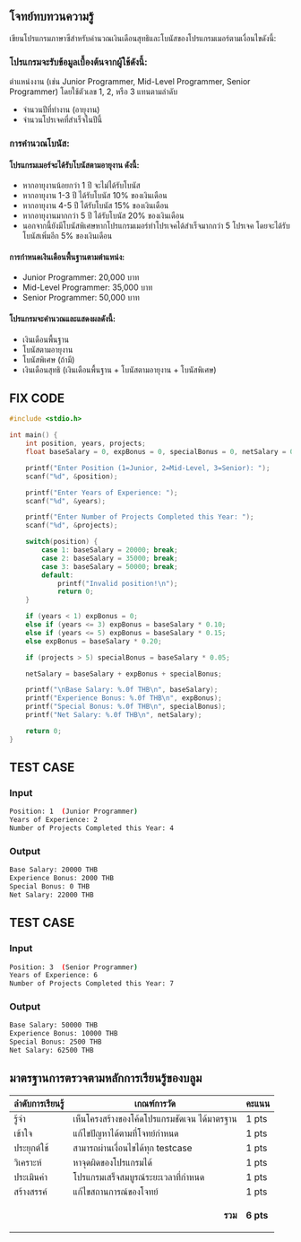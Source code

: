 ## โจทย์ทบทวนความรู้
เขียนโปรแกรมภาษาซีสำหรับคำนวณเงินเดือนสุทธิและโบนัสของโปรแกรมเมอร์ตามเงื่อนไขดังนี้:

### โปรแกรมจะรับข้อมูลเบื้องต้นจากผู้ใช้ดังนี้:
ตำแหน่งงาน (เช่น Junior Programmer, Mid-Level Programmer, Senior Programmer) โดยใช้ตัวเลข 1, 2, หรือ 3 แทนตามลำดับ
- จำนวนปีที่ทำงาน (อายุงาน)
- จำนวนโปรเจคที่สำเร็จในปีนี้

### การคำนวณโบนัส:

#### โปรแกรมเมอร์จะได้รับโบนัสตามอายุงาน ดังนี้:
- หากอายุงานน้อยกว่า 1 ปี จะไม่ได้รับโบนัส
- หากอายุงาน 1-3 ปี ได้รับโบนัส 10% ของเงินเดือน
- หากอายุงาน 4-5 ปี ได้รับโบนัส 15% ของเงินเดือน
- หากอายุงานมากกว่า 5 ปี ได้รับโบนัส 20% ของเงินเดือน
- นอกจากนี้ยังมีโบนัสพิเศษหากโปรแกรมเมอร์ทำโปรเจคได้สำเร็จมากกว่า 5 โปรเจค โดยจะได้รับโบนัสเพิ่มอีก 5% ของเงินเดือน

#### การกำหนดเงินเดือนพื้นฐานตามตำแหน่ง:
- Junior Programmer: 20,000 บาท
- Mid-Level Programmer: 35,000 บาท
- Senior Programmer: 50,000 บาท

#### โปรแกรมจะคำนวณและแสดงผลดังนี้:
- เงินเดือนพื้นฐาน
- โบนัสตามอายุงาน
- โบนัสพิเศษ (ถ้ามี)
- เงินเดือนสุทธิ (เงินเดือนพื้นฐาน + โบนัสตามอายุงาน + โบนัสพิเศษ)

## FIX CODE
```c++
#include <stdio.h>

int main() {
    int position, years, projects;
    float baseSalary = 0, expBonus = 0, specialBonus = 0, netSalary = 0;

    printf("Enter Position (1=Junior, 2=Mid-Level, 3=Senior): ");
    scanf("%d", &position);

    printf("Enter Years of Experience: ");
    scanf("%d", &years);

    printf("Enter Number of Projects Completed this Year: ");
    scanf("%d", &projects);

    switch(position) {
        case 1: baseSalary = 20000; break;
        case 2: baseSalary = 35000; break;
        case 3: baseSalary = 50000; break;
        default:
            printf("Invalid position!\n");
            return 0;
    }

    if (years < 1) expBonus = 0;
    else if (years <= 3) expBonus = baseSalary * 0.10;
    else if (years <= 5) expBonus = baseSalary * 0.15;
    else expBonus = baseSalary * 0.20;

    if (projects > 5) specialBonus = baseSalary * 0.05;

    netSalary = baseSalary + expBonus + specialBonus;

    printf("\nBase Salary: %.0f THB\n", baseSalary);
    printf("Experience Bonus: %.0f THB\n", expBonus);
    printf("Special Bonus: %.0f THB\n", specialBonus);
    printf("Net Salary: %.0f THB\n", netSalary);

    return 0;
}

```

## TEST CASE
### Input
```bash
Position: 1  (Junior Programmer)
Years of Experience: 2
Number of Projects Completed this Year: 4
```
### Output
```bash
Base Salary: 20000 THB
Experience Bonus: 2000 THB
Special Bonus: 0 THB
Net Salary: 22000 THB
```

## TEST CASE
### Input
```bash
Position: 3  (Senior Programmer)
Years of Experience: 6
Number of Projects Completed this Year: 7
```
### Output
```bash
Base Salary: 50000 THB
Experience Bonus: 10000 THB
Special Bonus: 2500 THB
Net Salary: 62500 THB
```

## มาตรฐานการตรวจตามหลักการเรียนรู้ของบลูม
| ลำดับการเรียนรู้ | เกณฑ์การวัด | คะแนน |
| -------- | -------- | -------- |
| รู้จำ | เห็นโครงสร้างของโค้ดโปรแกรมชัดเจน ได้มาตรฐาน | 1 pts |
| เข้าใจ | แก้ไขปัญหาได้ตามที่โจทย์กำหนด | 1 pts |
| ประยุกต์ใช้ | สามารถผ่านเงื่อนไขได้ทุก testcase | 1 pts |
| วิเคราะห์ | หาจุดผิดของโปรแกรมได้ | 1 pts |
| ประเมินค่า | โปรแกรมเสร็จสมบูรณ์ระยะเวลาที่กำหนด | 1 pts |
| สร้างสรรค์ | แก้ไขสถานการณ์ของโจทย์ | 1 pts |
||<p style='text-align: right !important;'>**รวม**</p>|**6 pts**|
